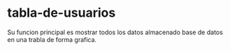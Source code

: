 # tabla-de-usuarios

Su funcion principal es mostrar todos los datos almacenado base de datos en una trabla de forma grafica.

